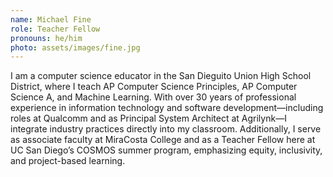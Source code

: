 ```yaml
---
name: Michael Fine
role: Teacher Fellow
pronouns: he/him
photo: assets/images/fine.jpg
---
```

I am a computer science educator in the San Dieguito Union High School District, where I teach AP Computer Science Principles, AP Computer Science A, and Machine Learning. With over 30 years of professional experience in information technology and software development—including roles at Qualcomm and as Principal System Architect at Agrilynk—I integrate industry practices directly into my classroom. Additionally, I serve as associate faculty at MiraCosta College and as a Teacher Fellow here at UC San Diego’s COSMOS summer program, emphasizing equity, inclusivity, and project-based learning.
